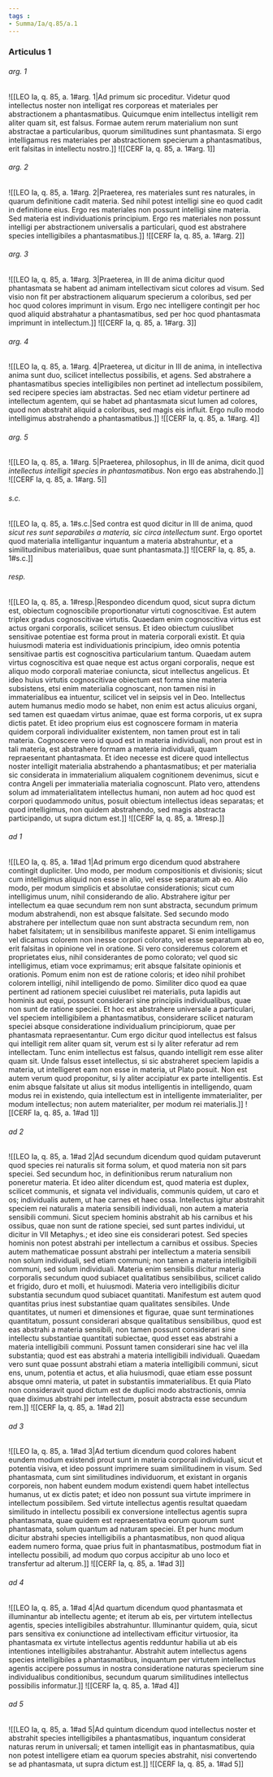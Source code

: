 ```yaml
---
tags : 
- Summa/Ia/q.85/a.1
---
```


### Articulus 1

###### arg. 1
![[LEO Ia, q. 85, a. 1#arg. 1|Ad primum sic proceditur. Videtur quod intellectus noster non intelligat res corporeas et materiales per abstractionem a phantasmatibus. Quicumque enim intellectus intelligit rem aliter quam sit, est falsus. Formae autem rerum materialium non sunt abstractae a particularibus, quorum similitudines sunt phantasmata. Si ergo intelligamus res materiales per abstractionem specierum a phantasmatibus, erit falsitas in intellectu nostro.]]
![[CERF Ia, q. 85, a. 1#arg. 1]]

###### arg. 2
![[LEO Ia, q. 85, a. 1#arg. 2|Praeterea, res materiales sunt res naturales, in quarum definitione cadit materia. Sed nihil potest intelligi sine eo quod cadit in definitione eius. Ergo res materiales non possunt intelligi sine materia. Sed materia est individuationis principium. Ergo res materiales non possunt intelligi per abstractionem universalis a particulari, quod est abstrahere species intelligibiles a phantasmatibus.]]
![[CERF Ia, q. 85, a. 1#arg. 2]]

###### arg. 3
![[LEO Ia, q. 85, a. 1#arg. 3|Praeterea, in III de anima dicitur quod phantasmata se habent ad animam intellectivam sicut colores ad visum. Sed visio non fit per abstractionem aliquarum specierum a coloribus, sed per hoc quod colores imprimunt in visum. Ergo nec intelligere contingit per hoc quod aliquid abstrahatur a phantasmatibus, sed per hoc quod phantasmata imprimunt in intellectum.]]
![[CERF Ia, q. 85, a. 1#arg. 3]]

###### arg. 4
![[LEO Ia, q. 85, a. 1#arg. 4|Praeterea, ut dicitur in III de anima, in intellectiva anima sunt duo, scilicet intellectus possibilis, et agens. Sed abstrahere a phantasmatibus species intelligibiles non pertinet ad intellectum possibilem, sed recipere species iam abstractas. Sed nec etiam videtur pertinere ad intellectum agentem, qui se habet ad phantasmata sicut lumen ad colores, quod non abstrahit aliquid a coloribus, sed magis eis influit. Ergo nullo modo intelligimus abstrahendo a phantasmatibus.]]
![[CERF Ia, q. 85, a. 1#arg. 4]]

###### arg. 5
![[LEO Ia, q. 85, a. 1#arg. 5|Praeterea, philosophus, in III de anima, dicit quod *intellectus intelligit species in phantasmatibus*. Non ergo eas abstrahendo.]]
![[CERF Ia, q. 85, a. 1#arg. 5]]

###### s.c.
![[LEO Ia, q. 85, a. 1#s.c.|Sed contra est quod dicitur in III de anima, quod *sicut res sunt separabiles a materia, sic circa intellectum sunt*. Ergo oportet quod materialia intelligantur inquantum a materia abstrahuntur, et a similitudinibus materialibus, quae sunt phantasmata.]]
![[CERF Ia, q. 85, a. 1#s.c.]]

###### resp.
![[LEO Ia, q. 85, a. 1#resp.|Respondeo dicendum quod, sicut supra dictum est, obiectum cognoscibile proportionatur virtuti cognoscitivae. Est autem triplex gradus cognoscitivae virtutis. Quaedam enim cognoscitiva virtus est actus organi corporalis, scilicet sensus. Et ideo obiectum cuiuslibet sensitivae potentiae est forma prout in materia corporali existit. Et quia huiusmodi materia est individuationis principium, ideo omnis potentia sensitivae partis est cognoscitiva particularium tantum. Quaedam autem virtus cognoscitiva est quae neque est actus organi corporalis, neque est aliquo modo corporali materiae coniuncta, sicut intellectus angelicus. Et ideo huius virtutis cognoscitivae obiectum est forma sine materia subsistens, etsi enim materialia cognoscant, non tamen nisi in immaterialibus ea intuentur, scilicet vel in seipsis vel in Deo. Intellectus autem humanus medio modo se habet, non enim est actus alicuius organi, sed tamen est quaedam virtus animae, quae est forma corporis, ut ex supra dictis patet. Et ideo proprium eius est cognoscere formam in materia quidem corporali individualiter existentem, non tamen prout est in tali materia. Cognoscere vero id quod est in materia individuali, non prout est in tali materia, est abstrahere formam a materia individuali, quam repraesentant phantasmata. Et ideo necesse est dicere quod intellectus noster intelligit materialia abstrahendo a phantasmatibus; et per materialia sic considerata in immaterialium aliqualem cognitionem devenimus, sicut e contra Angeli per immaterialia materialia cognoscunt. Plato vero, attendens solum ad immaterialitatem intellectus humani, non autem ad hoc quod est corpori quodammodo unitus, posuit obiectum intellectus ideas separatas; et quod intelligimus, non quidem abstrahendo, sed magis abstracta participando, ut supra dictum est.]]
![[CERF Ia, q. 85, a. 1#resp.]]

###### ad 1
![[LEO Ia, q. 85, a. 1#ad 1|Ad primum ergo dicendum quod abstrahere contingit dupliciter. Uno modo, per modum compositionis et divisionis; sicut cum intelligimus aliquid non esse in alio, vel esse separatum ab eo. Alio modo, per modum simplicis et absolutae considerationis; sicut cum intelligimus unum, nihil considerando de alio. Abstrahere igitur per intellectum ea quae secundum rem non sunt abstracta, secundum primum modum abstrahendi, non est absque falsitate. Sed secundo modo abstrahere per intellectum quae non sunt abstracta secundum rem, non habet falsitatem; ut in sensibilibus manifeste apparet. Si enim intelligamus vel dicamus colorem non inesse corpori colorato, vel esse separatum ab eo, erit falsitas in opinione vel in oratione. Si vero consideremus colorem et proprietates eius, nihil considerantes de pomo colorato; vel quod sic intelligimus, etiam voce exprimamus; erit absque falsitate opinionis et orationis. Pomum enim non est de ratione coloris; et ideo nihil prohibet colorem intelligi, nihil intelligendo de pomo. Similiter dico quod ea quae pertinent ad rationem speciei cuiuslibet rei materialis, puta lapidis aut hominis aut equi, possunt considerari sine principiis individualibus, quae non sunt de ratione speciei. Et hoc est abstrahere universale a particulari, vel speciem intelligibilem a phantasmatibus, considerare scilicet naturam speciei absque consideratione individualium principiorum, quae per phantasmata repraesentantur. Cum ergo dicitur quod intellectus est falsus qui intelligit rem aliter quam sit, verum est si ly aliter referatur ad rem intellectam. Tunc enim intellectus est falsus, quando intelligit rem esse aliter quam sit. Unde falsus esset intellectus, si sic abstraheret speciem lapidis a materia, ut intelligeret eam non esse in materia, ut Plato posuit. Non est autem verum quod proponitur, si ly aliter accipiatur ex parte intelligentis. Est enim absque falsitate ut alius sit modus intelligentis in intelligendo, quam modus rei in existendo, quia intellectum est in intelligente immaterialiter, per modum intellectus; non autem materialiter, per modum rei materialis.]]
![[CERF Ia, q. 85, a. 1#ad 1]]

###### ad 2
![[LEO Ia, q. 85, a. 1#ad 2|Ad secundum dicendum quod quidam putaverunt quod species rei naturalis sit forma solum, et quod materia non sit pars speciei. Sed secundum hoc, in definitionibus rerum naturalium non poneretur materia. Et ideo aliter dicendum est, quod materia est duplex, scilicet communis, et signata vel individualis, communis quidem, ut caro et os; individualis autem, ut hae carnes et haec ossa. Intellectus igitur abstrahit speciem rei naturalis a materia sensibili individuali, non autem a materia sensibili communi. Sicut speciem hominis abstrahit ab his carnibus et his ossibus, quae non sunt de ratione speciei, sed sunt partes individui, ut dicitur in VII Metaphys.; et ideo sine eis considerari potest. Sed species hominis non potest abstrahi per intellectum a carnibus et ossibus. Species autem mathematicae possunt abstrahi per intellectum a materia sensibili non solum individuali, sed etiam communi; non tamen a materia intelligibili communi, sed solum individuali. Materia enim sensibilis dicitur materia corporalis secundum quod subiacet qualitatibus sensibilibus, scilicet calido et frigido, duro et molli, et huiusmodi. Materia vero intelligibilis dicitur substantia secundum quod subiacet quantitati. Manifestum est autem quod quantitas prius inest substantiae quam qualitates sensibiles. Unde quantitates, ut numeri et dimensiones et figurae, quae sunt terminationes quantitatum, possunt considerari absque qualitatibus sensibilibus, quod est eas abstrahi a materia sensibili, non tamen possunt considerari sine intellectu substantiae quantitati subiectae, quod esset eas abstrahi a materia intelligibili communi. Possunt tamen considerari sine hac vel illa substantia; quod est eas abstrahi a materia intelligibili individuali. Quaedam vero sunt quae possunt abstrahi etiam a materia intelligibili communi, sicut ens, unum, potentia et actus, et alia huiusmodi, quae etiam esse possunt absque omni materia, ut patet in substantiis immaterialibus. Et quia Plato non consideravit quod dictum est de duplici modo abstractionis, omnia quae diximus abstrahi per intellectum, posuit abstracta esse secundum rem.]]
![[CERF Ia, q. 85, a. 1#ad 2]]

###### ad 3
![[LEO Ia, q. 85, a. 1#ad 3|Ad tertium dicendum quod colores habent eundem modum existendi prout sunt in materia corporali individuali, sicut et potentia visiva, et ideo possunt imprimere suam similitudinem in visum. Sed phantasmata, cum sint similitudines individuorum, et existant in organis corporeis, non habent eundem modum existendi quem habet intellectus humanus, ut ex dictis patet; et ideo non possunt sua virtute imprimere in intellectum possibilem. Sed virtute intellectus agentis resultat quaedam similitudo in intellectu possibili ex conversione intellectus agentis supra phantasmata, quae quidem est repraesentativa eorum quorum sunt phantasmata, solum quantum ad naturam speciei. Et per hunc modum dicitur abstrahi species intelligibilis a phantasmatibus, non quod aliqua eadem numero forma, quae prius fuit in phantasmatibus, postmodum fiat in intellectu possibili, ad modum quo corpus accipitur ab uno loco et transfertur ad alterum.]]
![[CERF Ia, q. 85, a. 1#ad 3]]

###### ad 4
![[LEO Ia, q. 85, a. 1#ad 4|Ad quartum dicendum quod phantasmata et illuminantur ab intellectu agente; et iterum ab eis, per virtutem intellectus agentis, species intelligibiles abstrahuntur. Illuminantur quidem, quia, sicut pars sensitiva ex coniunctione ad intellectivam efficitur virtuosior, ita phantasmata ex virtute intellectus agentis redduntur habilia ut ab eis intentiones intelligibiles abstrahantur. Abstrahit autem intellectus agens species intelligibiles a phantasmatibus, inquantum per virtutem intellectus agentis accipere possumus in nostra consideratione naturas specierum sine individualibus conditionibus, secundum quarum similitudines intellectus possibilis informatur.]]
![[CERF Ia, q. 85, a. 1#ad 4]]

###### ad 5
![[LEO Ia, q. 85, a. 1#ad 5|Ad quintum dicendum quod intellectus noster et abstrahit species intelligibiles a phantasmatibus, inquantum considerat naturas rerum in universali; et tamen intelligit eas in phantasmatibus, quia non potest intelligere etiam ea quorum species abstrahit, nisi convertendo se ad phantasmata, ut supra dictum est.]]
![[CERF Ia, q. 85, a. 1#ad 5]]


